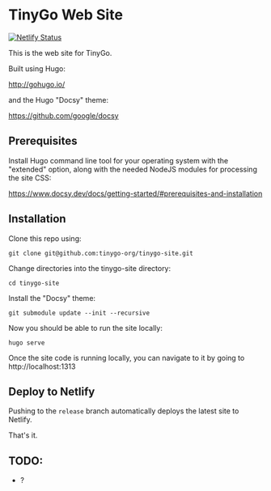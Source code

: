 # TinyGo Web Site

[![Netlify Status](https://api.netlify.com/api/v1/badges/83fc0c21-220b-4d35-ad59-3d48f31bb4b6/deploy-status)](https://app.netlify.com/sites/tinygo/deploys)

This is the web site for TinyGo.

Built using Hugo:

http://gohugo.io/

and the Hugo "Docsy" theme:

https://github.com/google/docsy

## Prerequisites

Install Hugo command line tool for your operating system with the "extended" option, along with the needed NodeJS modules for processing the site CSS:

https://www.docsy.dev/docs/getting-started/#prerequisites-and-installation

## Installation

Clone this repo using:

    git clone git@github.com:tinygo-org/tinygo-site.git

Change directories into the tinygo-site directory:

    cd tinygo-site

Install the "Docsy" theme:

    git submodule update --init --recursive

Now you should be able to run the site locally:

    hugo serve

Once the site code is running locally, you can navigate to it by going to http://localhost:1313

## Deploy to Netlify

Pushing to the `release` branch automatically deploys the latest site to Netlify.

That's it.

## TODO:

- ?

